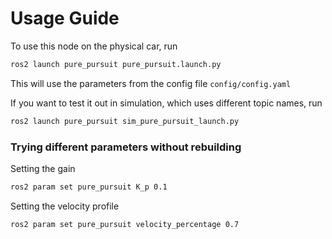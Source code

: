 # Usage Guide

To use this node on the physical car, run

```bash
ros2 launch pure_pursuit pure_pursuit.launch.py
```

This will use the parameters from the config file `config/config.yaml`

If you want to test it out in simulation, which uses different topic names, run

```bash
ros2 launch pure_pursuit sim_pure_pursuit_launch.py
```

### Trying different parameters without rebuilding

Setting the gain
```bash
ros2 param set pure_pursuit K_p 0.1
```

Setting the velocity profile

```bash
ros2 param set pure_pursuit velocity_percentage 0.7
```